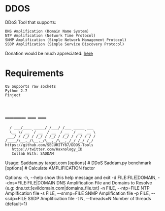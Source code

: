# DDOS
DDoS Tool that supports:

    DNS Amplification (Domain Name System)
    NTP Amplification (Network Time Protocol)
    SNMP Amplification (Simple Network Management Protocol)
    SSDP Amplification (Simple Service Discovery Protocol)
Donation would be much appreciated: <a href="https://saweria.co/SECURITY87">here</a>

# Requirements

    OS Supports raw sockets
    Python 2.7
    Pinject

# _____           __    __              
	  / ___/____ _____/ /___/ /___ _____ ___ 
	  \__ \/ __ `/ __  / __  / __ `/ __ `__ \
	 ___/ / /_/ / /_/ / /_/ / /_/ / / / / / /
	/____/\__,_/\__,_/\__,_/\__,_/_/ /_/ /_/ 
	https://github.com/SECURITY87/DDOS-Tools
	   https://twitter.com/Haxnology_ID
	   Collab With: SADDAM

Usage: 
Saddam.py target.com [options]        # DDoS
Saddam.py benchmark [options]         # Calculate AMPLIFICATION factor


Options:
  -h, --help            show this help message and exit
  -d FILE:FILE|DOMAIN, --dns=FILE:FILE|DOMAIN
                        DNS Amplification File and Domains to Resolve (e.g:
                        dns.txt:[evildomain.com|domains_file.txt]
  -n FILE, --ntp=FILE   NTP Amplification file
  -s FILE, --snmp=FILE  SNMP Amplification file
  -p FILE, --ssdp=FILE  SSDP Amplification file
  -t N, --threads=N     Number of threads (default=1)
